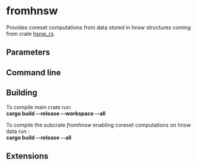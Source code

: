 # fromhnsw

Provides coreset computations from data stored in hnsw structures coming from crate [hsnw_rs](https://crates.io/crates/hnsw_rs).

## Parameters


## Command line

## Building

To compile main crate run:  
**cargo build --release --workspace --all**

To compile the subcrate *fromhnsw* enabling coreset computations on hnsw data run :  
**cargo build --release --all**

## Extensions
